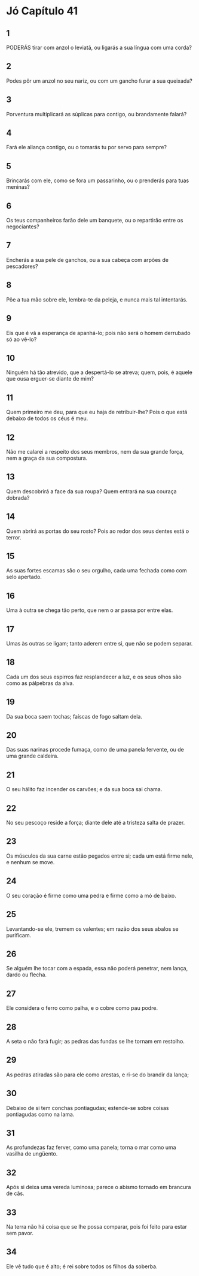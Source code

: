 # Jó Capítulo 41

## 1
PODERÁS tirar com anzol o leviatã, ou ligarás a sua língua com uma corda?

## 2
Podes pôr um anzol no seu nariz, ou com um gancho furar a sua queixada?

## 3
Porventura multiplicará as súplicas para contigo, ou brandamente falará?

## 4
Fará ele aliança contigo, ou o tomarás tu por servo para sempre?

## 5
Brincarás com ele, como se fora um passarinho, ou o prenderás para tuas meninas?

## 6
Os teus companheiros farão dele um banquete, ou o repartirão entre os negociantes?

## 7
Encherás a sua pele de ganchos, ou a sua cabeça com arpões de pescadores?

## 8
Põe a tua mão sobre ele, lembra-te da peleja, e nunca mais tal intentarás.

## 9
Eis que é vã a esperança de apanhá-lo; pois não será o homem derrubado só ao vê-lo?

## 10
Ninguém há tão atrevido, que a despertá-lo se atreva; quem, pois, é aquele que ousa erguer-se diante de mim?

## 11
Quem primeiro me deu, para que eu haja de retribuir-lhe? Pois o que está debaixo de todos os céus é meu.

## 12
Não me calarei a respeito dos seus membros, nem da sua grande força, nem a graça da sua compostura.

## 13
Quem descobrirá a face da sua roupa? Quem entrará na sua couraça dobrada?

## 14
Quem abrirá as portas do seu rosto? Pois ao redor dos seus dentes está o terror.

## 15
As suas fortes escamas são o seu orgulho, cada uma fechada como com selo apertado.

## 16
Uma à outra se chega tão perto, que nem o ar passa por entre elas.

## 17
Umas às outras se ligam; tanto aderem entre si, que não se podem separar.

## 18
Cada um dos seus espirros faz resplandecer a luz, e os seus olhos são como as pálpebras da alva.

## 19
Da sua boca saem tochas; faíscas de fogo saltam dela.

## 20
Das suas narinas procede fumaça, como de uma panela fervente, ou de uma grande caldeira.

## 21
O seu hálito faz incender os carvões; e da sua boca sai chama.

## 22
No seu pescoço reside a força; diante dele até a tristeza salta de prazer.

## 23
Os músculos da sua carne estão pegados entre si; cada um está firme nele, e nenhum se move.

## 24
O seu coração é firme como uma pedra e firme como a mó de baixo.

## 25
Levantando-se ele, tremem os valentes; em razão dos seus abalos se purificam.

## 26
Se alguém lhe tocar com a espada, essa não poderá penetrar, nem lança, dardo ou flecha.

## 27
Ele considera o ferro como palha, e o cobre como pau podre.

## 28
A seta o não fará fugir; as pedras das fundas se lhe tornam em restolho.

## 29
As pedras atiradas são para ele como arestas, e ri-se do brandir da lança;

## 30
Debaixo de si tem conchas pontiagudas; estende-se sobre coisas pontiagudas como na lama.

## 31
As profundezas faz ferver, como uma panela; torna o mar como uma vasilha de ungüento.

## 32
Após si deixa uma vereda luminosa; parece o abismo tornado em brancura de cãs.

## 33
Na terra não há coisa que se lhe possa comparar, pois foi feito para estar sem pavor.

## 34
Ele vê tudo que é alto; é rei sobre todos os filhos da soberba.

